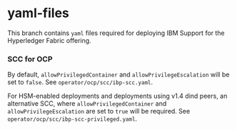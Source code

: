 # yaml-files 

This branch contains `yaml` files required for deploying IBM Support for the Hyperledger Fabric offering.

### SCC for OCP
By default, `allowPrivilegedContainer` and `allowPrivilegeEscalation` will be set to `false`. See `operator/ocp/scc/ibp-scc.yaml`.

For HSM-enabled deployments and deployments using v1.4 dind peers, an alternative SCC, where `allowPrivilegedContainer` and `allowPrivilegeEscalation` are set to `true` will be required. See `operator/ocp/scc/ibp-scc-privileged.yaml`.